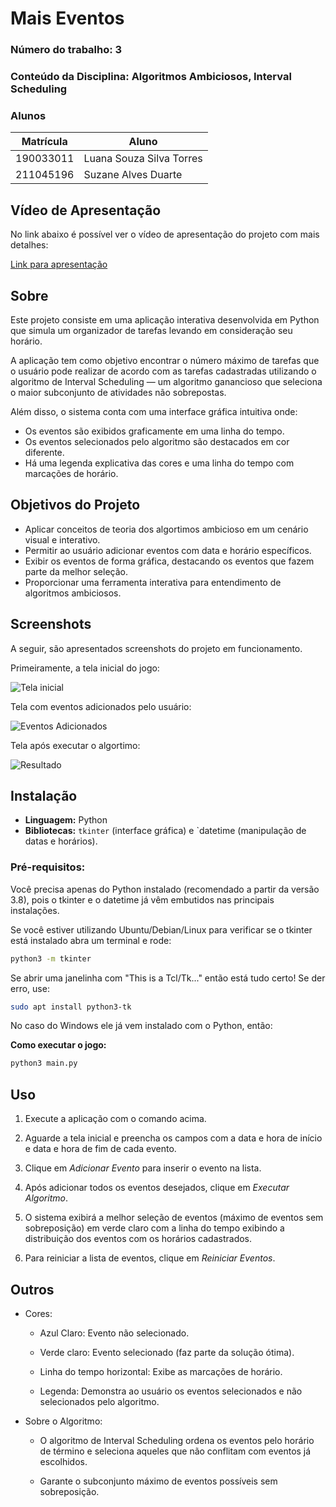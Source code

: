 # **Mais Eventos**

### **Número do trabalho:** 3
### **Conteúdo da Disciplina:** Algoritmos Ambiciosos, Interval Scheduling

### **Alunos**

| Matrícula   | Aluno                                       |
|-------------|---------------------------------------------|
| 190033011   |  Luana Souza Silva Torres          |
| 211045196   | Suzane Alves Duarte        |

## **Vídeo de Apresentação**

No link abaixo é possível ver o vídeo de apresentação do projeto com mais detalhes:

[Link para apresentação](https://youtu.be/qL8toYkx9Jk)

## **Sobre**

Este projeto consiste em uma aplicação interativa desenvolvida em Python que simula um organizador de tarefas levando em consideração seu horário. 

A aplicação tem como objetivo encontrar o número máximo de tarefas que o usuário pode realizar de acordo com as tarefas cadastradas utilizando o algoritmo de Interval Scheduling — um algoritmo ganancioso que seleciona o maior subconjunto de atividades não sobrepostas.

Além disso, o sistema conta com uma interface gráfica intuitiva onde:

- Os eventos são exibidos graficamente em uma linha do tempo.
- Os eventos selecionados pelo algoritmo são destacados em cor diferente.
- Há uma legenda explicativa das cores e uma linha do tempo com marcações de horário.

## Objetivos do Projeto
- Aplicar conceitos de teoria dos algortimos ambicioso em um cenário visual e interativo.
- Permitir ao usuário adicionar eventos com data e horário específicos.
- Exibir os eventos de forma gráfica, destacando os eventos que fazem parte da melhor seleção.
- Proporcionar uma ferramenta interativa para entendimento de algoritmos ambiciosos.


## **Screenshots**

A seguir, são apresentados screenshots do projeto em funcionamento. 

Primeiramente, a tela inicial do jogo:

![Tela inicial](assets/tela_inicial.png) 

Tela com eventos adicionados pelo usuário: 

![Eventos Adicionados](assets/tela1.png)  

Tela após executar o algortimo: 

![Resultado](assets/tela2.png) 



## **Instalação**

- **Linguagem:** Python  
- **Bibliotecas:** `tkinter` (interface gráfica) e `datetime (manipulação de datas e horários).

### **Pré-requisitos:**  

Você precisa apenas do Python instalado (recomendado a partir da versão 3.8), pois o tkinter e o datetime já vêm embutidos nas principais instalações. 

Se você estiver utilizando Ubuntu/Debian/Linux para verificar se o tkinter está instalado abra um terminal e rode:

```bash
python3 -m tkinter
```

Se abrir uma janelinha com "This is a Tcl/Tk..." então está tudo certo! Se der erro, use:

```bash
sudo apt install python3-tk
``` 

No caso do Windows ele já vem instalado com o Python, então: 

**Como executar o jogo:**
```bash
python3 main.py
```


## **Uso**

1. Execute a aplicação com o comando acima.

2. Aguarde a tela inicial e preencha os campos com a data e hora de início e data e hora de fim de cada evento.

3. Clique em *Adicionar Evento* para inserir o evento na lista.

4. Após adicionar todos os eventos desejados, clique em *Executar Algoritmo*.

5. O sistema exibirá a melhor seleção de eventos (máximo de eventos sem sobreposição) em verde claro com a linha do tempo exibindo a distribuição dos eventos com os horários cadastrados.

6. Para reiniciar a lista de eventos, clique em *Reiniciar Eventos*.

## **Outros**

- Cores:

    - Azul Claro:  Evento não selecionado.

    - Verde claro: Evento selecionado (faz parte da solução ótima).

    - Linha do tempo horizontal: Exibe as marcações de horário.

    - Legenda: Demonstra ao usuário os eventos selecionados e não selecionados pelo algoritmo.

- Sobre o Algoritmo:

    - O algoritmo de Interval Scheduling ordena os eventos pelo horário de término e seleciona aqueles que não conflitam com eventos já escolhidos.

    - Garante o subconjunto máximo de eventos possíveis sem sobreposição.
